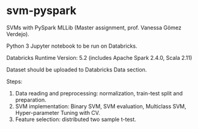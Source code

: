 # svm-pyspark
SVMs with PySpark MLLib (Master assignment, prof. Vanessa Gömez Verdejo).

Python 3 Jupyter notebook to be run on Databricks. 

Databricks Runtime Version: 5.2 (includes Apache Spark 2.4.0, Scala 2.11)

Dataset should be uploaded to Databricks Data section.

Steps: 
1. Data reading and preprocessing: normalization, train-test split and preparation.
2. SVM implementation: Binary SVM, SVM evaluation, Multiclass SVM, Hyper-parameter Tuning with CV. 
3. Feature selection: distributed two sample t-test.
